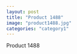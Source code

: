 ```yaml
---
layout: post
title: "Product 1488"
image: "product1488.jpg"
categories: "category1"
---
```

Product 1488
